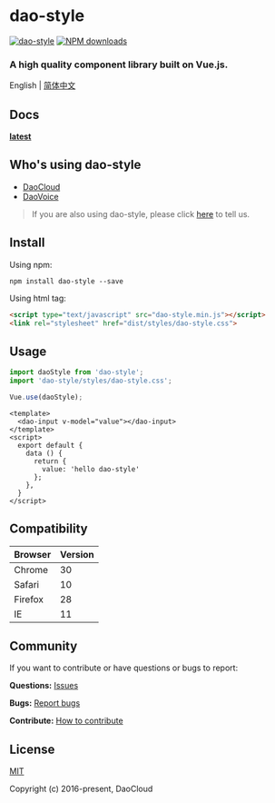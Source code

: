 # dao-style
[![dao-style](https://img.shields.io/npm/v/dao-style.svg?style=flat-square)](https://www.npmjs.org/package/dao-style)
[![NPM downloads](https://img.shields.io/npm/dt/dao-style.svg?style=flat-square)](https://npmjs.org/package/dao-style)

### A high quality component library built on Vue.js.

English | [简体中文](README_ZH.md)

## Docs

**[latest](https://daocloud.github.io/dao-style)**

## Who's using dao-style

- [DaoCloud](https://www.daocloud.io/)
- [DaoVoice](http://daovoice.io/)

> If you are also using dao-style, please click [here](https://github.com/DaoCloud/dao-style/issues/543) to tell us.

## Install

Using npm:
```
npm install dao-style --save
```

Using html tag:

```html
<script type="text/javascript" src="dao-style.min.js"></script>
<link rel="stylesheet" href="dist/styles/dao-style.css">
```

## Usage
``` javascript
import daoStyle from 'dao-style';
import 'dao-style/styles/dao-style.css';

Vue.use(daoStyle);
```
```vue
<template>
  <dao-input v-model="value"></dao-input>
</template>
<script>
  export default {
    data () {
      return {
        value: 'hello dao-style'
      };
    },
  }
</script>
```

## Compatibility

|Browser|Version|
|--------|---------|
| Chrome| 30 |
| Safari| 10 |
| Firefox| 28 |
| IE     | 11 |

## Community

If you want to contribute or have questions or bugs to report:

**Questions:** [Issues](https://github.com/DaoCloud/dao-style/issues)  

**Bugs:** [Report bugs](https://github.com/DaoCloud/dao-style/issues/new)

**Contribute:** [How to contribute](./project/pr-spec.md)

## License
[MIT](http://opensource.org/licenses/MIT)

Copyright (c) 2016-present, DaoCloud
